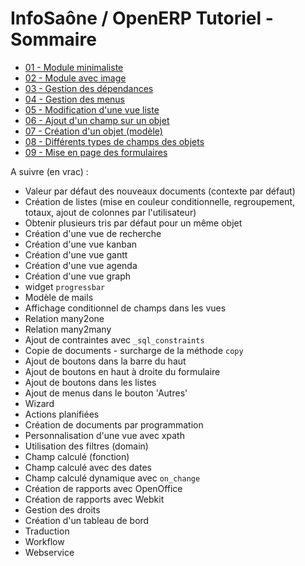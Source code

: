 InfoSaône / OpenERP Tutoriel - Sommaire
===================

* [01 - Module minimaliste                    ](https://github.com/tonygalmiche/openerp_tutoriel_01)
* [02 - Module avec image                     ](https://github.com/tonygalmiche/openerp_tutoriel_02)
* [03 - Gestion des dépendances               ](https://github.com/tonygalmiche/openerp_tutoriel_03)
* [04 - Gestion des menus                     ](https://github.com/tonygalmiche/openerp_tutoriel_04)
* [05 - Modification d'une vue liste          ](https://github.com/tonygalmiche/openerp_tutoriel_05)
* [06 - Ajout d'un champ sur un objet         ](https://github.com/tonygalmiche/openerp_tutoriel_06)
* [07 - Création d'un objet (modèle)          ](https://github.com/tonygalmiche/openerp_tutoriel_07)
* [08 - Différents types de champs des objets ](https://github.com/tonygalmiche/openerp_tutoriel_08)
* [09 - Mise en page des formulaires          ](https://github.com/tonygalmiche/openerp_tutoriel_09)



A suivre (en vrac) : 
* Valeur par défaut des nouveaux documents (contexte par défaut)
* Création de listes (mise en couleur conditionnelle, regroupement, totaux, ajout de colonnes par l'utilisateur)
* Obtenir plusieurs tris par défaut pour un même objet
* Création d'une vue de recherche
* Création d'une vue kanban
* Création d'une vue gantt
* Création d'une vue agenda
* Création d'une vue graph
* widget `progressbar`
* Modèle de mails
* Affichage conditionnel de champs dans les vues
* Relation many2one
* Relation many2many
* Ajout de contraintes avec `_sql_constraints`
* Copie de documents - surcharge de la méthode `copy`
* Ajout de boutons dans la barre du haut
* Ajout de boutons en haut à droite du formulaire
* Ajout de boutons dans les listes
* Ajout de menus dans le bouton 'Autres'
* Wizard
* Actions planifiées
* Création de documents par programmation
* Personnalisation d'une vue avec xpath
* Utilisation des filtres (domain)
* Champ calculé (fonction)
* Champ calculé avec des dates
* Champ calculé dynamique avec `on_change`
* Création de rapports avec OpenOffice
* Création de rapports avec Webkit
* Gestion des droits
* Création d'un tableau de bord
* Traduction
* Workflow
* Webservice
